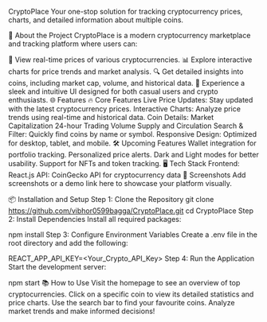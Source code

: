 CryptoPlace
Your one-stop solution for tracking cryptocurrency prices, charts, and detailed information about multiple coins.

🚀 About the Project
CryptoPlace is a modern cryptocurrency marketplace and tracking platform where users can:

🌟 View real-time prices of various cryptocurrencies.
📊 Explore interactive charts for price trends and market analysis.
🔍 Get detailed insights into coins, including market cap, volume, and historical data.
🛒 Experience a sleek and intuitive UI designed for both casual users and crypto enthusiasts.
🌐 Features
🔥 Core Features
Live Price Updates: Stay updated with the latest cryptocurrency prices.
Interactive Charts: Analyze price trends using real-time and historical data.
Coin Details:
Market Capitalization
24-hour Trading Volume
Supply and Circulation
Search & Filter: Quickly find coins by name or symbol.
Responsive Design: Optimized for desktop, tablet, and mobile.
🛠️ Upcoming Features
Wallet integration for portfolio tracking.
Personalized price alerts.
Dark and Light modes for better usability.
Support for NFTs and token tracking.
🖥️ Tech Stack
Frontend: React.js
API: CoinGecko API for cryptocurrency data
📸 Screenshots
Add screenshots or a demo link here to showcase your platform visually.

📦 Installation and Setup
Step 1: Clone the Repository
git clone https://github.com/vibhor0599bagga/CryptoPlace.git
cd CryptoPlace
Step 2: Install Dependencies
Install all required packages:

npm install
Step 3: Configure Environment Variables
Create a .env file in the root directory and add the following:

REACT_APP_API_KEY=<Your_Crypto_API_Key>
Step 4: Run the Application
Start the development server:

npm start
📚 How to Use
Visit the homepage to see an overview of top cryptocurrencies.
Click on a specific coin to view its detailed statistics and price charts.
Use the search bar to find your favourite coins.
Analyze market trends and make informed decisions!
